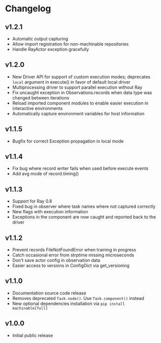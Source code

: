 # Changelog

<!-- Please add changes under the Unreleased section that reads 'No current changes' otherwise -->

## v1.2.1

  - Automatic output capturing
  - Allow import registration for non-machinable repositories
  - Handle RayActor exception gracefully

## v1.2.0

  - New Driver API for support of custom execution modes; deprecates ``local`` argument in execute() in favor of default local driver
  - Multiprocessing driver to support parallel execution without Ray
  - Fix uncaught exception in Observations.records when data type was changed between iterations
  - Reload imported component modules to enable easier execution in interactive environments
  - Automatically capture environment variables for host information

## v1.1.5

  - Bugfix for correct Exception propagation in local mode

## v1.1.4

  - Fix bug where record writer fails when used before execute events
  - Add avg mode of record.timing()

## v1.1.3

  - Support for Ray 0.8
  - Fixed bug in observer where task names where not captured correctly
  - New flags with execution information
  - Exceptions in the component are now caught and reported back to the driver

## v1.1.2

  - Prevent records FileNotFoundError when training in progress
  - Catch occasional error from strptime missing microseconds
  - Don't save actor config in observation data
  - Easier access to versions in ConfigDict via get_versioning

## v1.1.0

  - Documentation source code release
  - Removes deprecated ``Task.node()``. Use ``Task.component()`` instead
  - New optional dependencies installation via ``pip install machinable[full]``

## v1.0.0

  - Initial public release
